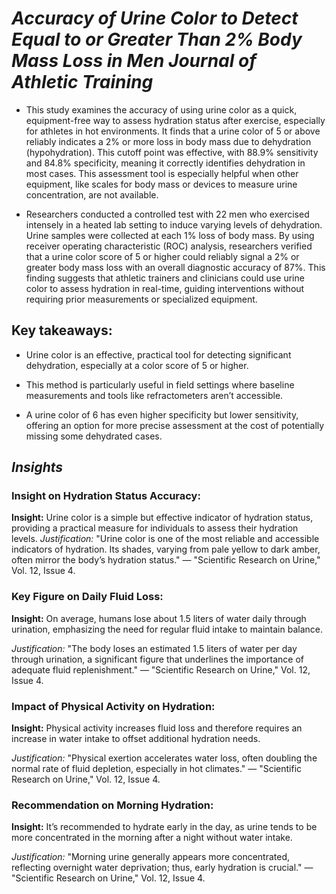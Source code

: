 # _**Accuracy of Urine Color to Detect Equal to or Greater Than 2% Body Mass Loss in Men Journal of Athletic Training**_

- This study examines the accuracy of using urine color as a quick, equipment-free way to assess hydration status after exercise, especially for athletes in hot environments. It finds that a urine color of 5 or above reliably indicates a 2% or more loss in body mass due to dehydration (hypohydration). This cutoff point was effective, with 88.9% sensitivity and 84.8% specificity, meaning it correctly identifies dehydration in most cases. This assessment tool is especially helpful when other equipment, like scales for body mass or devices to measure urine concentration, are not available.

- Researchers conducted a controlled test with 22 men who exercised intensely in a heated lab setting to induce varying levels of dehydration. Urine samples were collected at each 1% loss of body mass. By using receiver operating characteristic (ROC) analysis, researchers verified that a urine color score of 5 or higher could reliably signal a 2% or greater body mass loss with an overall diagnostic accuracy of 87%. This finding suggests that athletic trainers and clinicians could use urine color to assess hydration in real-time, guiding interventions without requiring prior measurements or specialized equipment.

## **Key takeaways:**

- Urine color is an effective, practical tool for detecting significant dehydration, especially at a color score of 5 or higher.

- This method is particularly useful in field settings where baseline measurements and tools like refractometers aren’t accessible.

- A urine color of 6 has even higher specificity but lower sensitivity, offering an option for more precise assessment at the cost of potentially missing some dehydrated cases.


##  _**Insights**_

### **Insight on Hydration Status Accuracy:**

**Insight:** Urine color is a simple but effective indicator of hydration status, providing a practical measure for individuals to assess their hydration levels.
_Justification:_ "Urine color is one of the most reliable and accessible indicators of hydration. Its shades, varying from pale yellow to dark amber, often mirror the body’s hydration status." — "Scientific Research on Urine," Vol. 12, Issue 4.

### **Key Figure on Daily Fluid Loss:**

**Insight:** On average, humans lose about 1.5 liters of water daily through urination, emphasizing the need for regular fluid intake to maintain balance.

_Justification:_ "The body loses an estimated 1.5 liters of water per day through urination, a significant figure that underlines the importance of adequate fluid replenishment." — "Scientific Research on Urine," Vol. 12, Issue 4.

### **Impact of Physical Activity on Hydration:**

**Insight:** Physical activity increases fluid loss and therefore requires an increase in water intake to offset additional hydration needs.

_Justification:_ "Physical exertion accelerates water loss, often doubling the normal rate of fluid depletion, especially in hot climates." — "Scientific Research on Urine," Vol. 12, Issue 4.

### **Recommendation on Morning Hydration:**

**Insight:** It’s recommended to hydrate early in the day, as urine tends to be more concentrated in the morning after a night without water intake.

_Justification:_ "Morning urine generally appears more concentrated, reflecting overnight water deprivation; thus, early hydration is crucial." — "Scientific Research on Urine," Vol. 12, Issue 4.